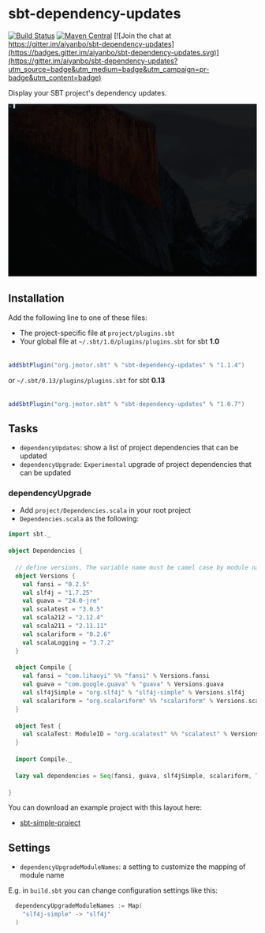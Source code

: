 # sbt-dependency-updates

[![Build Status](https://travis-ci.org/aiyanbo/sbt-dependency-updates.svg?branch=master)](https://travis-ci.org/aiyanbo/sbt-dependency-updates)
[![Maven Central](https://maven-badges.herokuapp.com/maven-central/org.jmotor.sbt/sbt-dependency-updates/badge.svg)](https://maven-badges.herokuapp.com/maven-central/org.jmotor.sbt/sbt-dependency-updates)
[![Join the chat at https://gitter.im/aiyanbo/sbt-dependency-updates](https://badges.gitter.im/aiyanbo/sbt-dependency-updates.svg)](https://gitter.im/aiyanbo/sbt-dependency-updates?utm_source=badge&utm_medium=badge&utm_campaign=pr-badge&utm_content=badge)

Display your SBT project's dependency updates.

![Dome](https://raw.githubusercontent.com/aiyanbo/paper-images/master/sbt-dependency-updates.gif)

## Installation

Add the following line to one of these files:
- The project-specific file at `project/plugins.sbt`
- Your global file at `~/.sbt/1.0/plugins/plugins.sbt` for sbt **1.0**

```scala

addSbtPlugin("org.jmotor.sbt" % "sbt-dependency-updates" % "1.1.4")

```

or `~/.sbt/0.13/plugins/plugins.sbt` for sbt **0.13**

```scala

addSbtPlugin("org.jmotor.sbt" % "sbt-dependency-updates" % "1.0.7")

```

## Tasks

- `dependencyUpdates`: show a list of project dependencies that can be updated
- `dependencyUpgrade`: `Experimental` upgrade of project dependencies that can be updated

### dependencyUpgrade

- Add `project/Dependencies.scala` in your root project
- `Dependencies.scala` as the following:

```scala
import sbt._

object Dependencies {

  // define versions, The variable name must be camel case by module name
  object Versions {
    val fansi = "0.2.5"
    val slf4j = "1.7.25"
    val guava = "24.0-jre"
    val scalatest = "3.0.5"
    val scala212 = "2.12.4"
    val scala211 = "2.11.11"
    val scalariform = "0.2.6"
    val scalaLogging = "3.7.2"
  }

  object Compile {
    val fansi = "com.lihaoyi" %% "fansi" % Versions.fansi
    val guava = "com.google.guava" % "guava" % Versions.guava
    val slf4jSimple = "org.slf4j" % "slf4j-simple" % Versions.slf4j
    val scalariform = "org.scalariform" %% "scalariform" % Versions.scalariform
  }

  object Test {
    val scalaTest: ModuleID = "org.scalatest" %% "scalatest" % Versions.scalatest % "test"
  }

  import Compile._

  lazy val dependencies = Seq(fansi, guava, slf4jSimple, scalariform, Test.scalaTest)

}

```

You can download an example project with this layout here:

- [sbt-simple-project](https://github.com/aiyanbo/sbt-simple-project)

## Settings

- `dependencyUpgradeModuleNames`: a setting to customize the mapping of module name

E.g. in `build.sbt` you can change configuration settings like this:

```scala
  dependencyUpgradeModuleNames := Map(
    "slf4j-simple" -> "slf4j"
  )
```

